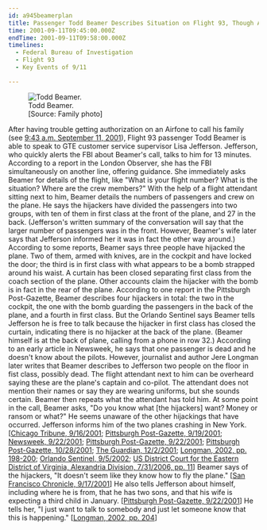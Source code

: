 ```yaml
---
id: a945beamerplan
title: Passenger Todd Beamer Describes Situation on Flight 93, Though Accounts Are Contradictory
time: 2001-09-11T09:45:00.000Z
endTime: 2001-09-11T09:58:00.000Z
timelines:
  - Federal Bureau of Investigation
  - Flight 93
  - Key Events of 9/11

---
```


<figure class="image">
  <img alt="Todd Beamer." src="https://i2.wp.com/cdn.historycommons.org/images/events/324_todd_beamer.jpg" />
  <figcaption>Todd Beamer.<br>[Source: Family photo]</figcaption>
</figure>

After having trouble getting authorization on an Airfone to call his family (see [9:43 a.m. September 11, 2001](/timeline/#a943beamercall)), Flight 93 passenger Todd Beamer is able to speak to GTE customer service supervisor Lisa Jefferson. Jefferson, who quickly alerts the FBI about Beamer's call, talks to him for 13 minutes. According to a report in the London Observer, she has the FBI simultaneously on another line, offering guidance. She immediately asks Beamer for details of the flight, like "What is your flight number? What is the situation? Where are the crew members?" With the help of a flight attendant sitting next to him, Beamer details the numbers of passengers and crew on the plane. He says the hijackers have divided the passengers into two groups, with ten of them in first class at the front of the plane, and 27 in the back. (Jefferson's written summary of the conversation will say that the larger number of passengers was in the front. However, Beamer's wife later says that Jefferson informed her it was in fact the other way around.) According to some reports, Beamer says three people have hijacked the plane. Two of them, armed with knives, are in the cockpit and have locked the door; the third is in first class with what appears to be a bomb strapped around his waist. A curtain has been closed separating first class from the coach section of the plane. Other accounts claim the hijacker with the bomb is in fact in the rear of the plane. According to one report in the Pittsburgh Post-Gazette, Beamer describes four hijackers in total: the two in the cockpit, the one with the bomb guarding the passengers in the back of the plane, and a fourth in first class. But the Orlando Sentinel says Beamer tells Jefferson he is free to talk because the hijacker in first class has closed the curtain, indicating there is no hijacker at the back of the plane. (Beamer himself is at the back of plane, calling from a phone in row 32.) According to an early article in Newsweek, he says that one passenger is dead and he doesn't know about the pilots. However, journalist and author Jere Longman later writes that Beamer describes to Jefferson two people on the floor in fist class, possibly dead. The flight attendant next to him can be overheard saying these are the plane's captain and co-pilot. The attendant does not mention their names or say they are wearing uniforms, but she sounds certain. Beamer then repeats what the attendant has told him. At some point in the call, Beamer asks, "Do you know what [the hijackers] want? Money or ransom or what?" He seems unaware of the other hijackings that have occurred. Jefferson informs him of the two planes crashing in New York. [[Chicago Tribune, 9/16/2001][1]; [Pittsburgh Post-Gazette, 9/19/2001][2]; [Newsweek, 9/22/2001][3]; [Pittsburgh Post-Gazette, 9/22/2001][4]; [Pittsburgh Post-Gazette, 10/28/2001][5]; [The Guardian, 12/2/2001][6]; [Longman, 2002, pp. 198-200][7]; [Orlando Sentinel, 9/5/2002][8]; [US District Court for the Eastern District of Virginia, Alexandria Division, 7/31/2006, pp. 11][9]] Beamer says of the hijackers, "It doesn't seem like they know how to fly the plane." [[San Francisco Chronicle, 9/17/2001][10]] He also tells Jefferson about himself, including where he is from, that he has two sons, and that his wife is expecting a third child in January. [[Pittsburgh Post-Gazette, 9/22/2001][4]] He tells her, "I just want to talk to somebody and just let someone know that this is happening." [[Longman, 2002, pp. 204][7]]

[1]: https://web.archive.org/web/20110224023745/http://www.accessmylibrary.com/coms2/summary_0286-6765842_ITM
[2]: http://old.post-gazette.com/headlines/20010919gtenatp3.asp
[3]: https://web.archive.org/web/20040629224627/www.msnbc.com/news/create_p1.asp?cp1=1&cpm=1&cpe=1&URL=www.msnbc.com/news/632626.asp
[4]: http://old.post-gazette.com/headlines/20010922gtenat4p4.asp
[5]: http://old.post-gazette.com/headlines/20011028flt93mainstoryp7.asp
[6]: https://www.theguardian.com/world/2001/dec/02/september11.terrorism1
[7]: https://www.amazon.com/Among-Heroes-United-Flight-Passengers/dp/0060099089
[8]: https://www.southcoasttoday.com/apps/pbcs.dll/article?AID=/20020910/NEWS/309109963
[9]: http://www.vaed.uscourts.gov/notablecases/moussaoui/exhibits/prosecution/ST00001A.pdf
[10]: https://www.sfgate.com/news/article/Bound-by-fate-determination-The-final-hours-of-2877035.php
